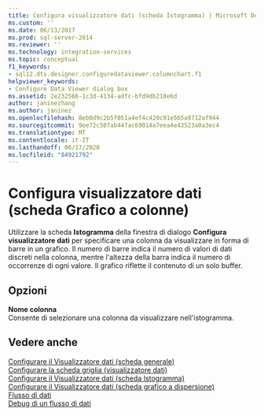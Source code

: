 ```yaml
---
title: Configura visualizzatore dati (scheda Istogramma) | Microsoft Docs
ms.custom: ''
ms.date: 06/13/2017
ms.prod: sql-server-2014
ms.reviewer: ''
ms.technology: integration-services
ms.topic: conceptual
f1_keywords:
- sql12.dts.designer.configuredataviewer.columnchart.f1
helpviewer_keywords:
- Configure Data Viewer dialog box
ms.assetid: 2e232566-1c3d-4134-adfc-bfd9db210e6d
author: janinezhang
ms.author: janinez
ms.openlocfilehash: 8eb0d9c2b5f051a4ef4c420c91e565a9712af944
ms.sourcegitcommit: 9ee72c507ab447ac69014a7eea4e43523a0a3ec4
ms.translationtype: MT
ms.contentlocale: it-IT
ms.lasthandoff: 06/17/2020
ms.locfileid: "84921792"
---
```

# <a name="configure-data-viewer-column-chart-tab"></a>Configura visualizzatore dati (scheda Grafico a colonne)
  Utilizzare la scheda **Istogramma** della finestra di dialogo **Configura visualizzatore dati** per specificare una colonna da visualizzare in forma di barre in un grafico. Il numero di barre indica il numero di valori di dati discreti nella colonna, mentre l'altezza della barra indica il numero di occorrenze di ogni valore. Il grafico riflette il contenuto di un solo buffer.  
  
## <a name="options"></a>Opzioni  
 **Nome colonna**  
 Consente di selezionare una colonna da visualizzare nell'istogramma.  
  
## <a name="see-also"></a>Vedere anche  
 [Configurare il Visualizzatore dati &#40;scheda generale&#41;](../../2014/integration-services/configure-data-viewer-general-tab.md)   
 [Configurare la scheda griglia &#40;visualizzatore dati&#41;](../../2014/integration-services/configure-data-viewer-grid-tab.md)   
 [Configurare il Visualizzatore dati &#40;scheda Istogramma&#41;](../../2014/integration-services/configure-data-viewer-histogram-tab.md)   
 [Configurare il Visualizzatore dati &#40;scheda grafico a dispersione&#41;](../../2014/integration-services/configure-data-viewer-scatter-plot-tab.md)   
 [Flusso di dati](data-flow/data-flow.md)   
 [Debug di un flusso di dati](troubleshooting/debugging-data-flow.md)  
  
  
